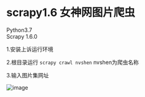 # scrapy1.6 女神网图片爬虫
Python3.7  
Scrapy 1.6.0

1.安装上诉运行环境  

2.根目录运行 `scrapy crawl nvshen`  nvshen为爬虫名称  

3.输入图片集网址
  
![image](https://s1.ax1x.com/2020/07/06/UPbNC9.gif)
